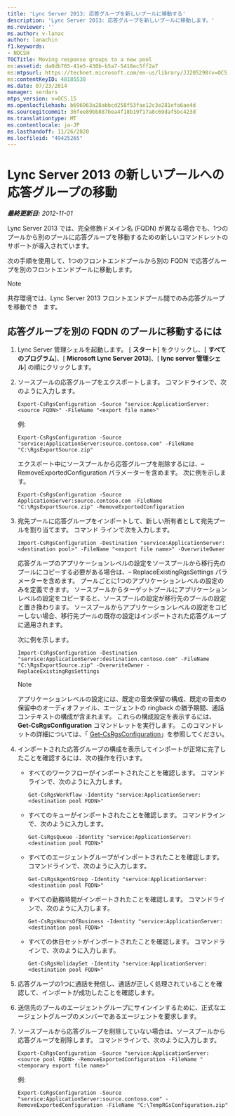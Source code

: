 ```yaml
---
title: 'Lync Server 2013: 応答グループを新しいプールに移動する'
description: 'Lync Server 2013: 応答グループを新しいプールに移動します。'
ms.reviewer: ''
ms.author: v-lanac
author: lanachin
f1.keywords:
- NOCSH
TOCTitle: Moving response groups to a new pool
ms:assetid: da0db765-41e5-430b-b5a7-5418ec5ff2a7
ms:mtpsurl: https://technet.microsoft.com/en-us/library/JJ205298(v=OCS.15)
ms:contentKeyID: 48185538
ms.date: 07/23/2014
manager: serdars
mtps_version: v=OCS.15
ms.openlocfilehash: b696963a28abbcd258f53fae12c3e281efa6ae4d
ms.sourcegitcommit: 36fee89bb887bea4f18b19f17a8c69daf5bc423d
ms.translationtype: MT
ms.contentlocale: ja-JP
ms.lasthandoff: 11/26/2020
ms.locfileid: "49425265"
---
```

# <a name="moving-response-groups-to-a-new-pool-in-lync-server-2013"></a>Lync Server 2013 の新しいプールへの応答グループの移動

<div data-xmlns="http://www.w3.org/1999/xhtml">

<div class="topic" data-xmlns="http://www.w3.org/1999/xhtml" data-msxsl="urn:schemas-microsoft-com:xslt" data-cs="https://msdn.microsoft.com/">

<div data-asp="https://msdn2.microsoft.com/asp">



</div>

<div id="mainSection">

<div id="mainBody">

<span> </span>

_**最終更新日:** 2012-11-01_

Lync Server 2013 では、完全修飾ドメイン名 (FQDN) が異なる場合でも、1つのプールから別のプールに応答グループを移動するための新しいコマンドレットのサポートが導入されています。

次の手順を使用して、1つのフロントエンドプールから別の FQDN で応答グループを別のフロントエンドプールに移動します。

<div>


> [!NOTE]  
> 共存環境では、Lync Server 2013 フロントエンドプール間でのみ応答グループを移動でき &nbsp; ます。



</div>

<div>

## <a name="to-move-response-groups-to-a-pool-with-a-different-fqdn"></a>応答グループを別の FQDN のプールに移動するには

1.  Lync Server 管理シェルを起動します。 [ **スタート**] をクリックし、[ **すべてのプログラム**]、[ **Microsoft Lync Server 2013**]、[ **lync server 管理シェル**] の順にクリックします。

2.  ソースプールの応答グループをエクスポートします。 コマンドラインで、次のように入力します。
    
        Export-CsRgsConfiguration -Source "service:ApplicationServer:<source FQDN>" -FileName "<export file name>"
    
    例:
    
        Export-CsRgsConfiguration -Source "service:ApplicationServer:source.contoso.com" -FileName "C:\RgsExportSource.zip"
    
    エクスポート中にソースプールから応答グループを削除するには、– RemoveExportedConfiguration パラメーターを含めます。 次に例を示します。
    
        Export-CsRgsConfiguration -Source ApplicationServer:source.contoso.com -FileName "C:\RgsExportSource.zip" -RemoveExportedConfiguration

3.  宛先プールに応答グループをインポートして、新しい所有者として宛先プールを割り当てます。 コマンド ラインで次を入力します。
    
        Import-CsRgsConfiguration -Destination "service:ApplicationServer:<destination pool>" -FileName "<export file name>" -OverwriteOwner
    
    応答グループのアプリケーションレベルの設定をソースプールから移行先のプールにコピーする必要がある場合は、– ReplaceExistingRgsSettings パラメーターを含めます。 プールごとに1つのアプリケーションレベルの設定のみを定義できます。 ソースプールからターゲットプールにアプリケーションレベルの設定をコピーすると、ソースプールの設定が移行先のプールの設定と置き換わります。 ソースプールからアプリケーションレベルの設定をコピーしない場合、移行先プールの既存の設定はインポートされた応答グループに適用されます。
    
    次に例を示します。
    
        Import-CsRgsConfiguration -Destination "service:ApplicationServer:destination.contoso.com" -FileName "C:\RgsExportSource.zip" -OverwriteOwner -ReplaceExistingRgsSettings
    
    <div>
    

    > [!NOTE]  
    > アプリケーションレベルの設定には、既定の音楽保留の構成、既定の音楽の保留中のオーディオファイル、エージェントの ringback の猶予期間、通話コンテキストの構成が含まれます。 これらの構成設定を表示するには、 <STRONG>Get-CsRgsConfiguration</STRONG> コマンドレットを実行します。 このコマンドレットの詳細については、「 <A href="https://docs.microsoft.com/powershell/module/skype/Get-CsRgsConfiguration">Get-CsRgsConfiguration</A>」を参照してください。

    
    </div>

4.  インポートされた応答グループの構成を表示してインポートが正常に完了したことを確認するには、次の操作を行います。
    
      - すべてのワークフローがインポートされたことを確認します。 コマンドラインで、次のように入力します。
        
            Get-CsRgsWorkflow -Identity "service:ApplicationServer:<destination pool FQDN>"
    
      - すべてのキューがインポートされたことを確認します。 コマンドラインで、次のように入力します。
        
            Get-CsRgsQueue -Identity "service:ApplicationServer:<destination pool FQDN>"
    
      - すべてのエージェントグループがインポートされたことを確認します。 コマンドラインで、次のように入力します。
        
            Get-CsRgsAgentGroup -Identity "service:ApplicationServer:<destination pool FQDN>"
    
      - すべての勤務時間がインポートされたことを確認します。 コマンドラインで、次のように入力します。
        
            Get-CsRgsHoursOfBusiness -Identity "service:ApplicationServer:<destination pool FQDN>" 
    
      - すべての休日セットがインポートされたことを確認します。 コマンドラインで、次のように入力します。
        
            Get-CsRgsHolidaySet -Identity "service:ApplicationServer:<destination pool FQDN>" 

5.  応答グループの1つに通話を発信し、通話が正しく処理されていることを確認して、インポートが成功したことを確認します。

6.  送信先のプールのエージェントグループにサインインするために、正式なエージェントグループのメンバーであるエージェントを要求します。

7.  ソースプールから応答グループを削除していない場合は、ソースプールから応答グループを削除します。 コマンドラインで、次のように入力します。
    
        Export-CsRgsConfiguration -Source "service:ApplicationServer:<source pool FQDN> -RemoveExportedConfiguration -FileName "<temporary export file name>"
    
    例:
    
        Export-CsRgsConfiguration -Source "service:ApplicationServer:source.contoso.com" -RemoveExportedConfiguration -FileName "C:\TempRGsConfiguration.zip"

</div>

</div>

<span> </span>

</div>

</div>

</div>

